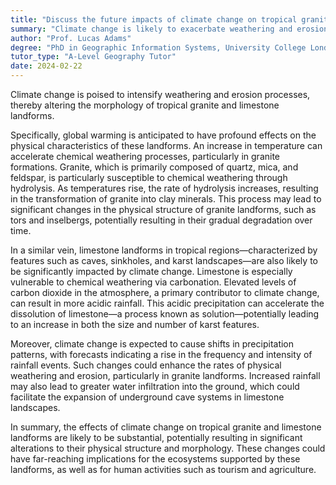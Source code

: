 ```yaml
---
title: "Discuss the future impacts of climate change on tropical granite and limestone landforms"
summary: "Climate change is likely to exacerbate weathering and erosion processes, altering the morphology of tropical granite and limestone landforms."
author: "Prof. Lucas Adams"
degree: "PhD in Geographic Information Systems, University College London"
tutor_type: "A-Level Geography Tutor"
date: 2024-02-22
---
```


Climate change is poised to intensify weathering and erosion processes, thereby altering the morphology of tropical granite and limestone landforms.

Specifically, global warming is anticipated to have profound effects on the physical characteristics of these landforms. An increase in temperature can accelerate chemical weathering processes, particularly in granite formations. Granite, which is primarily composed of quartz, mica, and feldspar, is particularly susceptible to chemical weathering through hydrolysis. As temperatures rise, the rate of hydrolysis increases, resulting in the transformation of granite into clay minerals. This process may lead to significant changes in the physical structure of granite landforms, such as tors and inselbergs, potentially resulting in their gradual degradation over time.

In a similar vein, limestone landforms in tropical regions—characterized by features such as caves, sinkholes, and karst landscapes—are also likely to be significantly impacted by climate change. Limestone is especially vulnerable to chemical weathering via carbonation. Elevated levels of carbon dioxide in the atmosphere, a primary contributor to climate change, can result in more acidic rainfall. This acidic precipitation can accelerate the dissolution of limestone—a process known as solution—potentially leading to an increase in both the size and number of karst features.

Moreover, climate change is expected to cause shifts in precipitation patterns, with forecasts indicating a rise in the frequency and intensity of rainfall events. Such changes could enhance the rates of physical weathering and erosion, particularly in granite landforms. Increased rainfall may also lead to greater water infiltration into the ground, which could facilitate the expansion of underground cave systems in limestone landscapes.

In summary, the effects of climate change on tropical granite and limestone landforms are likely to be substantial, potentially resulting in significant alterations to their physical structure and morphology. These changes could have far-reaching implications for the ecosystems supported by these landforms, as well as for human activities such as tourism and agriculture.
    